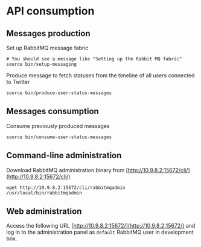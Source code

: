 # API consumption

## Messages production

Set up RabbitMQ message fabric

```
# You should see a message like "Setting up the Rabbit MQ fabric"
source bin/setup-messaging
```

Produce message to fetch statuses from the timeline of all users connected to Twitter

```
source bin/produce-user-status-messages
```

## Messages consumption

Consume previously produced messages

```
source bin/consume-user-status-messages
```

## Command-line administration

Download RabbitMQ administration binary from [http://10.9.8.2:15672/cli/](http://10.9.8.2:15672/cli/)

```
wget http://10.9.8.2:15672/cli/rabbitmqadmin /usr/local/bin/rabbitmqadmin
```


## Web administration

Access the following URL [http://10.9.8.2:15672/](http://10.9.8.2:15672/) and  
log in to the administration panel as `default` RabbitMQ user in development box.
